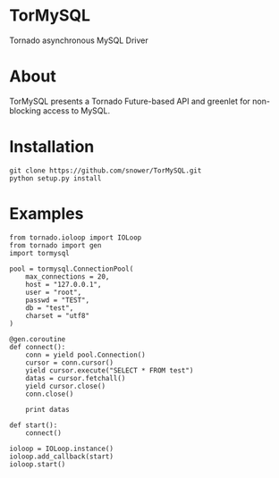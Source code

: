 TorMySQL
========

Tornado asynchronous MySQL Driver

About
=====

TorMySQL presents a Tornado Future-based API and greenlet for non-blocking access
to MySQL.

Installation
============

```
git clone https://github.com/snower/TorMySQL.git
python setup.py install
```

Examples
========

```
from tornado.ioloop import IOLoop
from tornado import gen
import tormysql

pool = tormysql.ConnectionPool(
    max_connections = 20,
    host = "127.0.0.1",
    user = "root",
    passwd = "TEST",
    db = "test",
    charset = "utf8"
)

@gen.coroutine
def connect():
    conn = yield pool.Connection()
    cursor = conn.cursor()
    yield cursor.execute("SELECT * FROM test")
    datas = cursor.fetchall()
    yield cursor.close()
    conn.close()

    print datas

def start():
    connect()

ioloop = IOLoop.instance()
ioloop.add_callback(start)
ioloop.start()
```
